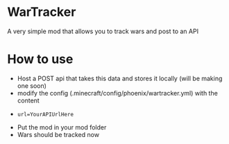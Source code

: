 # WarTracker
A very simple mod that allows you to track wars and post to an API

# How to use
- Host a POST api that takes this data and stores it locally (will be making one soon)
- modify the config (.minecraft/config/phoenix/wartracker.yml) with the content
-     url=YourAPIUrlHere
- Put the mod in your mod folder
- Wars should be tracked now
